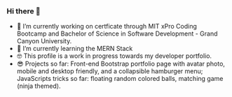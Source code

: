 ### Hi there 👋

- 🔭 I’m currently working on certficate through MIT xPro Coding Bootcamp and Bachelor of Science in Software Development - Grand Canyon University. 
- 🌱 I’m currently learning the MERN Stack
- 🤓 This profile is a work in progress towards my developer portfolio. 
- 😎 Projects so far: Front-end Bootstrap portfolio page with avatar photo, mobile and desktop friendly, and a collapsible hamburger menu; JavaScripts tricks so far: floating random colored balls, matching game (ninja themed).
